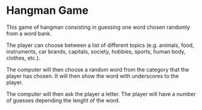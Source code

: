 # Hangman Game

This game of hangman consisting in guessing one word chosen randomly from a word bank.

The player can choose between a list of different topics (e.g. animals, food, instruments, car brands, capitals, society, hobbies, sports, human body, clothes, etc.).

The computer will then choose a random word from the category that the player has chosen. It will then show the word with underscores to the player.

The computer will then ask the player a letter. The player will have a number of guesses depending the lenght of the word. 


